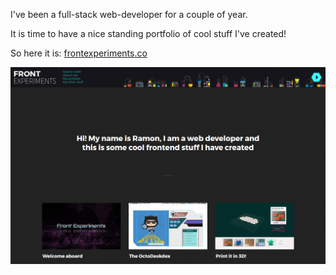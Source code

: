 ﻿I've been a full-stack web-developer for a couple of year.

It is time to have a nice standing portfolio of cool stuff I've created!

So here it is: [frontexperiments.co](http://www.frontexperiments.co/)

<img src="/ContentBlog/FE.png" />